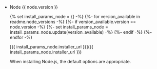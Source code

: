 - Node {{ node.version }}

  {% set install_params_node = {} -%}
  {%- for version_available in readme.node_versions -%}
    {%- if version_available.version == node.version -%}
      {%- set install_params_node = install_params_node.update(version_available) -%}
    {%- endif -%}
  {%- endfor -%}

  [{{ install_params_node.installer_url }}]({{ install_params_node.installer_url }})

  When installing Node.js, the default options are appropriate.

